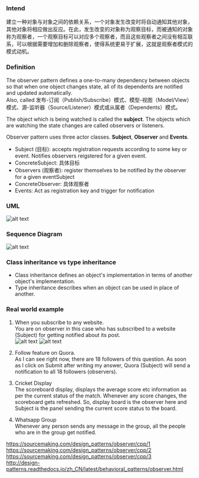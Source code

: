 ### Intend
建立一种对象与对象之间的依赖关系，一个对象发生改变时将自动通知其他对象，其他对象将相应做出反应。在此，发生改变的对象称为观察目标，而被通知的对象称为观察者，一个观察目标可以对应多个观察者，而且这些观察者之间没有相互联系，可以根据需要增加和删除观察者，使得系统更易于扩展，这就是观察者模式的模式动机。

### Definition
The observer pattern defines a one-to-many dependency between objects so that when one object changes state, all of its dependents are notified and updated automatically.       
Also, called 发布-订阅（Publish/Subscribe）模式、模型-视图（Model/View）模式、源-监听器（Source/Listener）模式或从属者（Dependents）模式。

The object which is being watched is called the **subject**. The objects which are watching the state changes are called observers or listeners.

Observer pattern uses three actor classes. **Subject**, **Observer** and **Events**. 
* Subject (目标): accepts registration requests according to some key or event. Notifies observers reigstered for a given event.
* ConcreteSubject: 具体目标
* Observers (观察者): register themselves to be notified by the observer for a given eventSubject
* ConcreteObserver: 具体观察者
* Events: Act as registration key and trigger for notification

### UML
![alt text](https://github.com/vectormars/CPP/blob/master/Design%20pattern/Observer%20design%20pattern/image/Obeserver.jpg)

### Sequence Diagram
![alt text](https://github.com/vectormars/CPP/blob/master/Design%20pattern/Observer%20design%20pattern/image/seq_Obeserver.jpg)

### Class inheritance vs type inheritance
* Class inheritance defines an object's implementation in terms of another object's implementation.    
* Type inheritance describes when an object can be used in place of another.

### Real world example
1. When you subscribe to any website.   
You are on observer in this case who has subscribed to a website (Subject) for getting notified about its post.    
![alt text](https://github.com/vectormars/CPP/blob/master/Design%20pattern/Observer%20design%20pattern/image/Observer%20Design%20Pattern.jpg)
![alt text](https://github.com/vectormars/CPP/blob/master/Design%20pattern/Observer%20design%20pattern/image/ObserverDesignPattern.jpg)
2. Follow feature on Quora.       
As I can see right now, there are 18 followers of this question. As soon as I click on Submit after writing my answer, Quora (Subject) will send a notification to all 18 followers (observers).

3. Cricket Display     
The scoreboard display, displays the average score etc information as per the current status of the match. Whenever any score changes, the scoreboard gets refreshed. So, display board is the observer here and Subject is the panel sending the current score status to the board.

4. Whatsapp Group      
Whenever any person sends any message in the group, all the people who are in the group get notified.

https://sourcemaking.com/design_patterns/observer/cpp/1              
https://sourcemaking.com/design_patterns/observer/cpp/2     
https://sourcemaking.com/design_patterns/observer/cpp/3     
http://design-patterns.readthedocs.io/zh_CN/latest/behavioral_patterns/observer.html
